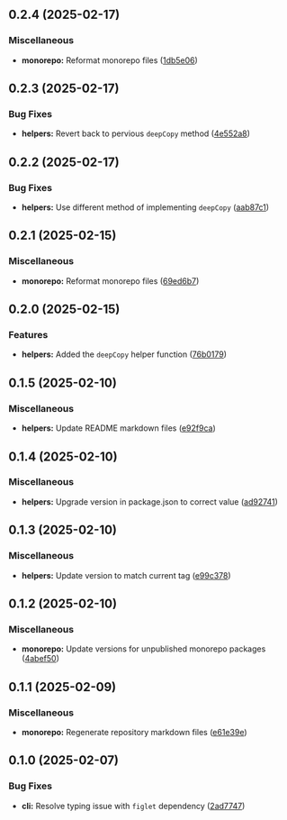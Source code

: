 ## 0.2.4 (2025-02-17)

### Miscellaneous

- **monorepo:** Reformat monorepo files ([1db5e06](https://github.com/storm-software/stryke/commit/1db5e06))

## 0.2.3 (2025-02-17)

### Bug Fixes

- **helpers:** Revert back to pervious `deepCopy` method
  ([4e552a8](https://github.com/storm-software/stryke/commit/4e552a8))

## 0.2.2 (2025-02-17)

### Bug Fixes

- **helpers:** Use different method of implementing `deepCopy`
  ([aab87c1](https://github.com/storm-software/stryke/commit/aab87c1))

## 0.2.1 (2025-02-15)

### Miscellaneous

- **monorepo:** Reformat monorepo files
  ([69ed6b7](https://github.com/storm-software/stryke/commit/69ed6b7))

## 0.2.0 (2025-02-15)

### Features

- **helpers:** Added the `deepCopy` helper function
  ([76b0179](https://github.com/storm-software/stryke/commit/76b0179))

## 0.1.5 (2025-02-10)

### Miscellaneous

- **helpers:** Update README markdown files
  ([e92f9ca](https://github.com/storm-software/stryke/commit/e92f9ca))

## 0.1.4 (2025-02-10)

### Miscellaneous

- **helpers:** Upgrade version in package.json to correct value
  ([ad92741](https://github.com/storm-software/stryke/commit/ad92741))

## 0.1.3 (2025-02-10)

### Miscellaneous

- **helpers:** Update version to match current tag
  ([e99c378](https://github.com/storm-software/stryke/commit/e99c378))

## 0.1.2 (2025-02-10)

### Miscellaneous

- **monorepo:** Update versions for unpublished monorepo packages
  ([4abef50](https://github.com/storm-software/stryke/commit/4abef50))

## 0.1.1 (2025-02-09)

### Miscellaneous

- **monorepo:** Regenerate repository markdown files
  ([e61e39e](https://github.com/storm-software/stryke/commit/e61e39e))

## 0.1.0 (2025-02-07)

### Bug Fixes

- **cli:** Resolve typing issue with `figlet` dependency
  ([2ad7747](https://github.com/storm-software/stryke/commit/2ad7747))
